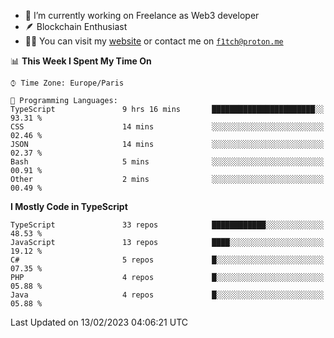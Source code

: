 - 🔭 I’m currently working on Freelance as Web3 developer
- 🪶 Blockchain Enthusiast
- 👨‍💻 You can visit my [website](https://f1tch.xyz) or contact me on [`f1tch@proton.me`](mailto:f1tch@proton.me)

<!--START_SECTION:waka-->
📊 **This Week I Spent My Time On** 

```text
⌚︎ Time Zone: Europe/Paris

💬 Programming Languages: 
TypeScript               9 hrs 16 mins       ███████████████████████░░   93.31 % 
CSS                      14 mins             ░░░░░░░░░░░░░░░░░░░░░░░░░   02.46 % 
JSON                     14 mins             ░░░░░░░░░░░░░░░░░░░░░░░░░   02.37 % 
Bash                     5 mins              ░░░░░░░░░░░░░░░░░░░░░░░░░   00.91 % 
Other                    2 mins              ░░░░░░░░░░░░░░░░░░░░░░░░░   00.49 % 

```

**I Mostly Code in TypeScript** 

```text
TypeScript               33 repos            ████████████░░░░░░░░░░░░░   48.53 % 
JavaScript               13 repos            ████░░░░░░░░░░░░░░░░░░░░░   19.12 % 
C#                       5 repos             █░░░░░░░░░░░░░░░░░░░░░░░░   07.35 % 
PHP                      4 repos             █░░░░░░░░░░░░░░░░░░░░░░░░   05.88 % 
Java                     4 repos             █░░░░░░░░░░░░░░░░░░░░░░░░   05.88 % 

```



 Last Updated on 13/02/2023 04:06:21 UTC
<!--END_SECTION:waka-->
